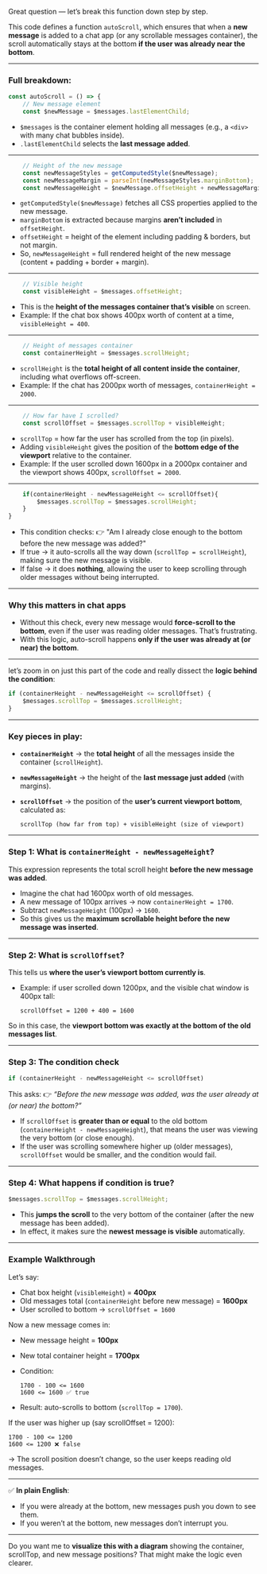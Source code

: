 Great question — let’s break this function down step by step.

This code defines a function `autoScroll`, which ensures that when a **new message** is added to a chat app (or any scrollable messages container), the scroll automatically stays at the bottom **if the user was already near the bottom**.

---

### Full breakdown:

```js
const autoScroll = () => {
    // New message element
    const $newMessage = $messages.lastElementChild;
```

* `$messages` is the container element holding all messages (e.g., a `<div>` with many chat bubbles inside).
* `.lastElementChild` selects the **last message added**.

---

```js
    // Height of the new message
    const newMessageStyles = getComputedStyle($newMessage);
    const newMessageMargin = parseInt(newMessageStyles.marginBottom);
    const newMessageHeight = $newMessage.offsetHeight + newMessageMargin;
```

* `getComputedStyle($newMessage)` fetches all CSS properties applied to the new message.
* `marginBottom` is extracted because margins **aren’t included** in `offsetHeight`.
* `offsetHeight` = height of the element including padding & borders, but not margin.
* So, `newMessageHeight` = full rendered height of the new message (content + padding + border + margin).

---

```js
    // Visible height  
    const visibleHeight = $messages.offsetHeight;
```

* This is the **height of the messages container that’s visible** on screen.
* Example: If the chat box shows 400px worth of content at a time, `visibleHeight = 400`.

---

```js
    // Height of messages container
    const containerHeight = $messages.scrollHeight;
```

* `scrollHeight` is the **total height of all content inside the container**, including what overflows off-screen.
* Example: If the chat has 2000px worth of messages, `containerHeight = 2000`.

---

```js
    // How far have I scrolled?
    const scrollOffset = $messages.scrollTop + visibleHeight;
```

* `scrollTop` = how far the user has scrolled from the top (in pixels).
* Adding `visibleHeight` gives the position of the **bottom edge of the viewport** relative to the container.
* Example: If the user scrolled down 1600px in a 2000px container and the viewport shows 400px, `scrollOffset = 2000`.

---

```js
    if(containerHeight - newMessageHeight <= scrollOffset){
        $messages.scrollTop = $messages.scrollHeight;
    }
}
```

* This condition checks:
  👉 "Am I already close enough to the bottom before the new message was added?"
* If true → it auto-scrolls all the way down (`scrollTop = scrollHeight`), making sure the new message is visible.
* If false → it does **nothing**, allowing the user to keep scrolling through older messages without being interrupted.

---

### Why this matters in chat apps

* Without this check, every new message would **force-scroll to the bottom**, even if the user was reading older messages. That’s frustrating.
* With this logic, auto-scroll happens **only if the user was already at (or near) the bottom**.

---

let’s zoom in on just this part of the code and really dissect the **logic behind the condition**:

```js
if (containerHeight - newMessageHeight <= scrollOffset) {
    $messages.scrollTop = $messages.scrollHeight;
}
```

---

### Key pieces in play:

* **`containerHeight`** → the **total height** of all the messages inside the container (`scrollHeight`).
* **`newMessageHeight`** → the height of the **last message just added** (with margins).
* **`scrollOffset`** → the position of the **user’s current viewport bottom**, calculated as:

  ```
  scrollTop (how far from top) + visibleHeight (size of viewport)
  ```

---

### Step 1: What is `containerHeight - newMessageHeight`?

This expression represents the total scroll height **before the new message was added**.

* Imagine the chat had 1600px worth of old messages.
* A new message of 100px arrives → now `containerHeight = 1700`.
* Subtract `newMessageHeight` (100px) → `1600`.
* So this gives us the **maximum scrollable height before the new message was inserted**.

---

### Step 2: What is `scrollOffset`?

This tells us **where the user’s viewport bottom currently is**.

* Example: if user scrolled down 1200px, and the visible chat window is 400px tall:

  ```
  scrollOffset = 1200 + 400 = 1600
  ```

So in this case, the **viewport bottom was exactly at the bottom of the old messages list**.

---

### Step 3: The condition check

```js
if (containerHeight - newMessageHeight <= scrollOffset)
```

This asks:
👉 *“Before the new message was added, was the user already at (or near) the bottom?”*

* If `scrollOffset` is **greater than or equal** to the old bottom (`containerHeight - newMessageHeight`), that means the user was viewing the very bottom (or close enough).
* If the user was scrolling somewhere higher up (older messages), `scrollOffset` would be smaller, and the condition would fail.

---

### Step 4: What happens if condition is true?

```js
$messages.scrollTop = $messages.scrollHeight;
```

* This **jumps the scroll** to the very bottom of the container (after the new message has been added).
* In effect, it makes sure the **newest message is visible** automatically.

---

### Example Walkthrough

Let’s say:

* Chat box height (`visibleHeight`) = **400px**
* Old messages total (`containerHeight` before new message) = **1600px**
* User scrolled to bottom → `scrollOffset = 1600`

Now a new message comes in:

* New message height = **100px**
* New total container height = **1700px**
* Condition:

  ```
  1700 - 100 <= 1600
  1600 <= 1600 ✅ true
  ```
* Result: auto-scrolls to bottom (`scrollTop = 1700`).

If the user was higher up (say scrollOffset = 1200):

```
1700 - 100 <= 1200
1600 <= 1200 ❌ false
```

→ The scroll position doesn’t change, so the user keeps reading old messages.

---

✅ **In plain English**:

* If you were already at the bottom, new messages push you down to see them.
* If you weren’t at the bottom, new messages don’t interrupt you.

---

Do you want me to **visualize this with a diagram** showing the container, scrollTop, and new message positions? That might make the logic even clearer.


